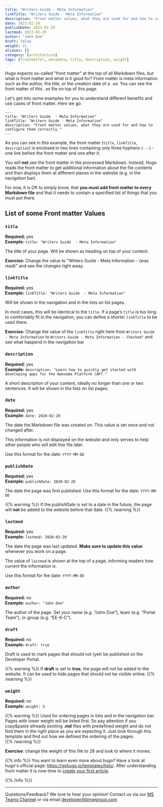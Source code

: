 ```yaml
---
title: "Writers Guide - Meta Information"
linkTitle: "Writers Guide - Meta Information"
description: "Front matter values, what they are used for and how to configure them correctly."
date: 2023-02-29
publishDate: 2023-02-29
lastmod: 2023-02-29
author: "John Doe"
draft: false
weight: 21
aliases: []
category: [architecture]
tags: [frontmatter, metadata, title, description, weight]
---
```


Hugo expects so-called "front matter" at the top of all Markdown files, but what is front matter and what is it good for? 
Front matter is meta information such as the author, the title, or the creation date of a `.md`. You can see the front matter of this `.md` file on top of this page. 

Let's get into some examples for you to understand different benefits and use cases of front matter.
Here we go:

```
---
title: "Writers Guide  - Meta Information"
linkTitle: "Writers Guide - Meta Information"
description: "Front matter values, what they are used for and how to configure them correctly."
---
```

As you can see in this example, the front matter (`title`, `linkTitle`, `description`) is enclosed in two lines containing only three hyphens (`---`) - one line before the front matter and one after it.

You will **not** see the front matter in the processed Markdown. Instead, Hugo reads the front matter to get additional information about the file contents and then displays them at different places in the website (e.g. in the navigation bar).

For now, it is OK to simply know, that **you must add front matter to every Markdown file** and that it needs to contain a specified list of things that you must put there.


## List of some Front matter Values

### `title`

**Required:** yes  
**Example:** `title: "Writers Guide  - Meta Information"`

The title of your page. Will be shown as heading on top of your content.

**Exercise:** Change the value to "Writers Guide - Meta Information - (was read)" and see the changes right away.

### `linkTitle`

**Required:** yes  
**Example:** `linkTitle: "Writers Guide  - Meta Information"`

Will be shown in the navigation and in the lists on list pages.

In most cases, this will be identical to the `title`. If a page’s `title` is too long to comfortably fit in the navigation, you can define a shorter `linkTitle` to be used there.

**Exercise:** Change the value of the `linkTitle` right here from `Writers Guide - Meta Information` to `Writers Guide - Meta Information - Checked"` and see what happend in the navigation bar 


### `description`

**Required:** yes  
**Example:** `description: "Learn how to quickly get started with developing apps for the Awesome Platform (AP)."`

A short description of your content, ideally no longer than one or two sentences. It will be shown in the lists on list pages.


### `date`

**Required:** yes  
**Example:** `date: 2020-02-20`

The date the Markdown file was created on. This value is set once and not changed after.

This information is not displayed on the website and only serves to help other people who will edit thie file later.

Use this format for the date: `YYYY-MM-DD`

### `publishDate`

**Required:** yes  
**Example:** `publishDate: 2020-02-20`

The date the page was first published. Use this format for the date: `YYYY-MM-DD`

{{% warning %}}
If the publishDate is set to a date in the future, the page will **not** be added to the website before that date.
{{% /warning %}}


### `lastmod`

**Required:** yes  
**Example:** `lastmod: 2020-02-20`

The date the page was last updated. **Make sure to update this value** whenever you work on a page.

The value of `lastmod` is shown at the top of a page, informing readers how current the information is.

Use this format for the date: `YYYY-MM-DD`

### `author`

**Required:** no  
**Example:** `author: "John Doe"`

The author of the page. Set your name (e.g. “John Doe”), team (e.g. “Portal Team”), or group (e.g. “EE-6-C”).

### `draft`

**Required:** no  
**Example:** `draft: true`

Draft is used to mark pages that should not (yet) be published on the Developer Portal.

{{% warning %}}
If **draft** is set to **true**, the page will not be added to the website. It can be used to hide pages that should not be visible online.
{{% /warning %}}

### `weight`

**Required:** no </br>
**Example:** `weight: 5`

{{% warning %}}
Used for ordering pages in lists and in the navigation bar. Pages with lower weight will be listed first.
So pay attention if you copy&paste allready existing **.md** files with predefined weight and do not find them in the right place as you are expecting it. Just look through this template and find out how we defined the ordering of the pages.   
{{% /warning %}}

**Exercise**: change the weight of this file to 28 and look to where it moves.  

{{% info %}}
You want to learn even more about hugo? Have a look at hugo's official page: https://gohugo.io/templates/lists/. 
After understanding front matter it is now time to [create your first article](./2_writers-guide-new-article).

{{% /info %}}

---
Questions/Feedback?
We love to hear your opinion! Contact us via our [MS Teams Channel](https://teams.microsoft.com/l/team/19%3aabd56926fa9048f69fe91902d64813e7%40thread.skype/conversations?groupId=2c0e99b8-32e2-4fc7-8593-8fbbb296eb5a&tenantId=ce849bab-cc1c-465b-b62e-18f07c9ac198) or via email <developer@bmwgroup.com>.


